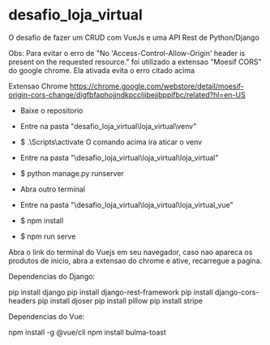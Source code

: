 # desafio_loja_virtual
O desafio de fazer um CRUD com VueJs e uma API Rest de Python/Django

Obs: Para evitar o erro de "No 'Access-Control-Allow-Origin' header is present on the requested resource." foi utilizado a extensao 
"Moesif CORS" do google chrome. Ela ativada evita o erro citado acima 

Extensao Chrome
https://chrome.google.com/webstore/detail/moesif-origin-cors-change/digfbfaphojjndkpccljibejjbppifbc/related?hl=en-US

- Baixe o repositorio

- Entre na pasta "desafio_loja_virtual\loja_virtual\venv"

- $ .\Scripts\activate
O comando acima ira aticar o venv

- Entre na pasta "\desafio_loja_virtual\loja_virtual\loja_virtual"

- $ python manage.py runserver

- Abra outro terminal

- Entre na pasta "\desafio_loja_virtual\loja_virtual\loja_virtual_vue"

- $ npm install

- $ npm run serve

Abra o link do terminal do Vuejs em seu navegador, caso nao apareca os produtos de inicio, abra a extensao do chrome e ative, recarregue a pagina.

Dependencias do Django: 

pip install django
pip install django-rest-framework
pip install django-cors-headers 
pip install djoser 
pip install pillow 
pip install stripe

Dependencias do Vue:

npm install -g @vue/cli
npm install bulma-toast